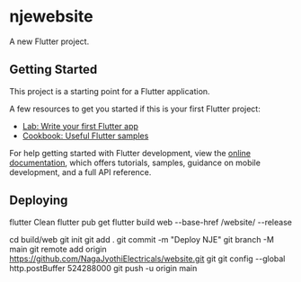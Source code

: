 # njewebsite

A new Flutter project.

## Getting Started

This project is a starting point for a Flutter application.

A few resources to get you started if this is your first Flutter project:

- [Lab: Write your first Flutter app](https://docs.flutter.dev/get-started/codelab)
- [Cookbook: Useful Flutter samples](https://docs.flutter.dev/cookbook)

For help getting started with Flutter development, view the
[online documentation](https://docs.flutter.dev/), which offers tutorials,
samples, guidance on mobile development, and a full API reference.

## Deploying

flutter Clean
flutter pub get
flutter build web --base-href /website/ --release

cd build/web
git init
git add .
git commit -m "Deploy NJE"
git branch -M main
git remote add origin https://github.com/NagaJyothiElectricals/website.git
git git config --global http.postBuffer 524288000
git push -u origin main
